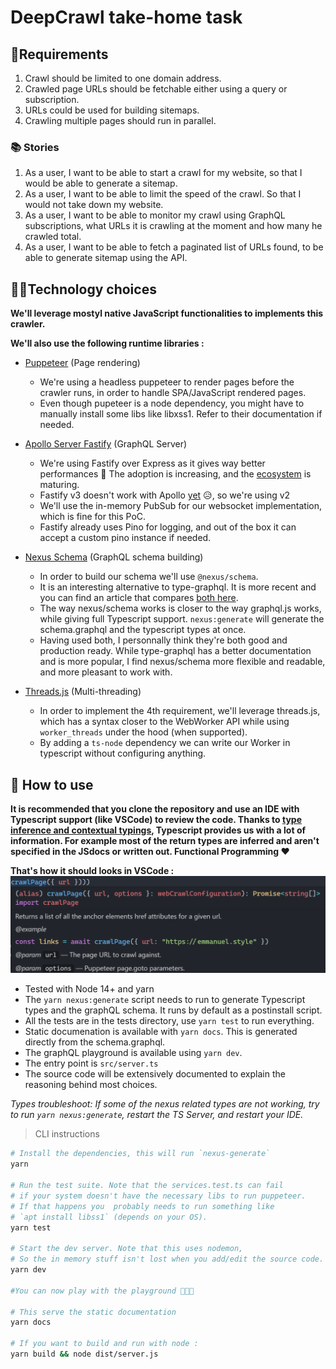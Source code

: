 # DeepCrawl take-home task

## 🧾Requirements

1. Crawl should be limited to one domain address.
2. Crawled page URLs should be fetchable either using a query or subscription.
3. URLs could be used for building sitemaps.
4. Crawling multiple pages should run in parallel.

### 📚 Stories

1. As a user, I want to be able to start a crawl for my website, so that I would be able to generate a sitemap.
2. As a user, I want to be able to limit the speed of the crawl. So that I would not take down my website.
3. As a user, I want to be able to monitor my crawl using GraphQL subscriptions, what URLs it is crawling at the moment and how many he crawled total.
4. As a user, I want to be able to fetch a paginated list of URLs found, to be able to generate sitemap using the API.

## 👩‍💻Technology choices

**We'll leverage mostyl native JavaScript functionalities to implements this crawler.**

**We'll also use the following runtime libraries :**

-   [Puppeteer](https://github.com/puppeteer/puppeteer) (Page rendering)

    -   We're using a headless puppeteer to render pages before the crawler runs, in order to handle SPA/JavaScript rendered pages.
    -   Even though pupeteer is a node dependency, you might have to manually install some libs like libxss1. Refer to their documentation if needed.

-   [Apollo Server Fastify](https://github.com/apollographql/apollo-server/blob/main/packages/apollo-server-fastify/README.md) (GraphQL Server)

    -   We're using Fastify over Express as it gives way better performances 🚀 The adoption is increasing, and the [ecosystem](https://www.fastify.io/ecosystem/) is maturing.
    -   Fastify v3 doesn't work with Apollo [yet](https://github.com/apollographql/apollo-server/pull/4356) 😥, so we're using v2
    -   We'll use the in-memory PubSub for our websocket implementation, which is fine for this PoC.
    -   Fastify already uses Pino for logging, and out of the box it can accept a custom pino instance if needed.

-   [Nexus Schema](https://github.com/graphql-nexus/schema) (GraphQL schema building)

    -   In order to build our schema we'll use `@nexus/schema`.
    -   It is an interesting alternative to type-graphql. It is more recent and you can find an article that compares [both here](https://novvum.io/post/typegraphql-and-graphql-nexus-a-look-at-code-first-apis/).
    -   The way nexus/schema works is closer to the way graphql.js works, while giving full Typescript support. `nexus:generate` will generate the schema.graphql and the typescript types at once.
    -   Having used both, I personnally think they're both good and production ready. While type-graphql has a better documentation and is more popular, I find nexus/schema more flexible and readable, and more pleasant to work with.

-   [Threads.js](https://github.com/andywer/threads.js) (Multi-threading)
    -   In order to implement the 4th requirement, we'll leverage threads.js, which has a syntax closer to the WebWorker API while using `worker_threads` under the hood (when supported).
    -   By adding a `ts-node` dependency we can write our Worker in typescript without configuring anything.

## 🔬 How to use

**It is recommended that you clone the repository and use an IDE with Typescript support (like VSCode) to review the code. Thanks to [type inference and contextual typings](https://www.typescriptlang.org/docs/handbook/type-inference.html), Typescript provides us with a lot of information. For example most of the return types are inferred and aren't specified in the JSdocs or written out. Functional Programming ❤**

**That's how it should looks in VSCode :**
![image](./crawlPage.png)

-   Tested with Node 14+ and yarn
-   The `yarn nexus:generate` script needs to run to generate Typescript types and the graphQL schema. It runs by default as a postinstall script.
-   All the tests are in the tests directory, use `yarn test` to run everything.
-   Static documenation is available with `yarn docs`. This is generated directly from the schema.graphql.
-   The graphQL playground is available using `yarn dev`.
-   The entry point is `src/server.ts`
-   The source code will be extensively documented to explain the reasoning behind most choices.

_Types troubleshoot: If some of the nexus related types are not working, try to run `yarn nexus:generate`, restart the TS Server, and restart your IDE._

> CLI instructions

```bash
# Install the dependencies, this will run `nexus-generate`
yarn

# Run the test suite. Note that the services.test.ts can fail
# if your system doesn't have the necessary libs to run puppeteer.
# If that happens you  probably needs to run something like
# `apt install libss1` (depends on your OS).
yarn test

# Start the dev server. Note that this uses nodemon,
# So the in memory stuff isn't lost when you add/edit the source code.
yarn dev

#You can now play with the playground 🎉🎉🎉

# This serve the static documentation
yarn docs

# If you want to build and run with node :
yarn build && node dist/server.js
```
